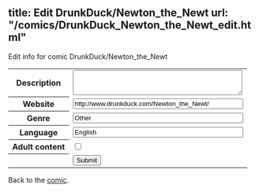 title: Edit DrunkDuck/Newton_the_Newt
url: "/comics/DrunkDuck_Newton_the_Newt_edit.html"
---
Edit info for comic DrunkDuck/Newton_the_Newt

<form name="comic" action="http://gaepostmail.appspot.com/comic/" method="post">
<table class="comicinfo">
<tr>
<th>Description</th><td><textarea name="description" cols="40" rows="3"></textarea></td>
</tr>
<tr>
<th>Website</th><td><input type="text" name="url" value="http://www.drunkduck.com/Newton_the_Newt/" size="40"/></td>
</tr>
<tr>
<th>Genre</th><td><input type="text" name="genre" value="Other" size="40"/></td>
</tr>
<tr>
<th>Language</th><td><input type="text" name="language" value="English" size="40"/></td>
</tr>
<tr>
<th>Adult content</th><td><input type="checkbox" name="adult" value="adult" /></td>
</tr>
<tr>
<th></th><td>
<input type="hidden" name="comic" value="DrunkDuck_Newton_the_Newt" />
<input type="submit" name="submit" value="Submit" />
</td>
</tr>
</table>
</form>

Back to the [comic](DrunkDuck_Newton_the_Newt.html).
